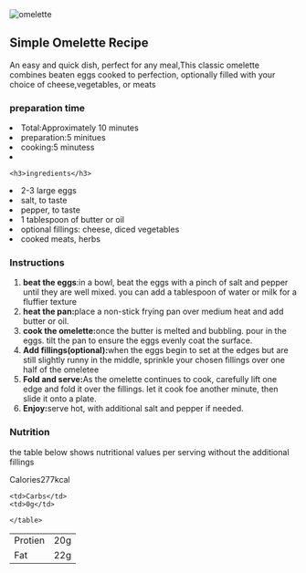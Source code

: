 <!DOCTYPE html>
<html lang="en">
<head>
    <meta charset="UTF-8">
    <meta name="viewport" content="width=device-width, initial-scale=1.0">
    <title>assignment</title>
</head>
<body>
    <img src="https://scontent.xx.fbcdn.net/v/t1.15752-9/452296873_495405783240670_8036718334517106168_n.jpg?stp=dst-jpg_s480x480&_nc_cat=102&ccb=1-7&_nc_sid=0024fc&_nc_ohc=uehM0552cncQ7kNvgHdApz3&_nc_ad=z-m&_nc_cid=0&_nc_ht=scontent.xx&_nc_gid=AoCAk-rNVWe_Yks-MwZEfNM&oh=03_Q7cD1QHOzK_XVu7yBkPV2wraU6XAZmSs9lJx2dkGZtgf8dLyyg&oe=671C9E0E" alt="omelette"/>


   <div id="1">
    <h2>Simple Omelette Recipe</h2>
    <p>An easy and quick dish, perfect for any meal,This classic omelette combines beaten eggs cooked to perfection, optionally filled with your choice of cheese,vegetables, or meats</p>
   </div> 
   <div id="2">
    <h3>preparation time</h3>
    <li>Total:Approximately 10 minutes</li>
    <li>preparation:5 minitues</li>
    <li>cooking:5 minutess</li>
    <li></li>
   </div> 
   <div id="3">

    <h3>ingredients</h3>
   <li>2-3 large eggs</li>
    <li>salt, to taste</li>
    <li>pepper, to taste</li>
    <li>1 tablespoon of butter or oil</li>
    <li>optional fillings: cheese, diced vegetables</li>
    <li>cooked meats, herbs</li>
   </div> 
   <div id="4">
    <h3>Instructions</h3>
    <ol><li><b>beat the eggs</b>:in a bowl, beat the eggs with a pinch of salt and pepper until they are well mixed. you can add a tablespoon of water or milk for a fluffier texture</li>
    <li><b>heat the pan:</b>place a non-stick frying pan over medium heat and add butter or oil.</li>
   <li><b>cook the omelette:</b>once the butter is melted and bubbling. pour in the eggs. tilt the pan to ensure the eggs evenly coat the surface.</li>
   <li><b>Add fillings(optional):</b>when the eggs begin to set at the edges but are still slightly runny in the middle, sprinkle your chosen fillings over one half of the omeletee</li>
   <li><b>Fold and serve:</b>As the omelette continues to cook, carefully lift one edge and fold it over the fillings. let it cook foe another minute, then slide it onto a plate.</li>
   <li><b>Enjoy:</b>serve hot, with additional salt and pepper if needed.</li>
   </div> 
   <div id="5">
    <h3>Nutrition</h3>
    <p>the table below shows nutritional values per serving without the additional fillings</p>
    <table>
<tr>Calories</tr>
<tr>277kcal</tr>

    <td>Carbs</td>
    <td>0g</td>
   
</tr>
<tr>
    <td>Protien</td>
    <td>20g</td>
</tr>
<tr>
    <td>Fat</td>
    <td>22g</td>

</tr>

    
   
   




</tr>





    </table>
   </div> 
   

</body>
</html>
